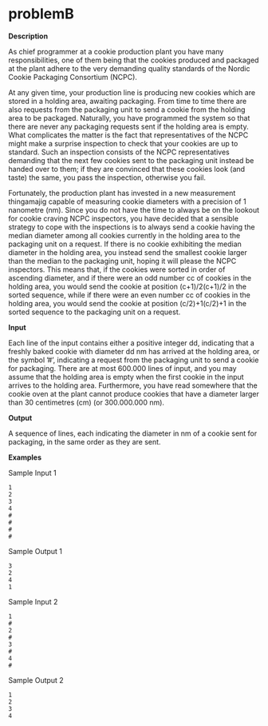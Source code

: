 # problemB

**Description**

As chief programmer at a cookie production plant you have many responsibilities, one of them being that the cookies produced and packaged at the plant adhere to the very demanding quality standards of the Nordic Cookie Packaging Consortium (NCPC).

At any given time, your production line is producing new cookies which are stored in a holding area, awaiting packaging. From time to time there are also requests from the packaging unit to send a cookie from the holding area to be packaged. Naturally, you have programmed the system so that there are never any packaging requests sent if the holding area is empty. What complicates the matter is the fact that representatives of the NCPC might make a surprise inspection to check that your cookies are up to standard. Such an inspection consists of the NCPC representatives demanding that the next few cookies sent to the packaging unit instead be handed over to them; if they are convinced that these cookies look (and taste) the same, you pass the inspection, otherwise you fail.

Fortunately, the production plant has invested in a new measurement thingamajig capable of measuring cookie diameters with a precision of 1 nanometre (nm). Since you do not have the time to always be on the lookout for cookie craving NCPC inspectors, you have decided that a sensible strategy to cope with the inspections is to always send a cookie having the median diameter among all cookies currently in the holding area to the packaging unit on a request. If there is no cookie exhibiting the median diameter in the holding area, you instead send the smallest cookie larger than the median to the packaging unit, hoping it will please the NCPC inspectors. This means that, if the cookies were sorted in order of ascending diameter, and if there were an odd number cc of cookies in the holding area, you would send the cookie at position (c+1)/2(c+1)/2 in the sorted sequence, while if there were an even number cc of cookies in the holding area, you would send the cookie at position (c/2)+1(c/2)+1 in the sorted sequence to the packaging unit on a request.

**Input**

Each line of the input contains either a positive integer dd, indicating that a freshly baked cookie with diameter dd nm has arrived at the holding area, or the symbol ’#’, indicating a request from the packaging unit to send a cookie for packaging. There are at most 600.000 lines of input, and you may assume that the holding area is empty when the first cookie in the input arrives to the holding area. Furthermore, you have read somewhere that the cookie oven at the plant cannot produce cookies that have a diameter larger than 30 centimetres (cm) (or 300.000.000 nm).

**Output**

A sequence of lines, each indicating the diameter in nm of a cookie sent for packaging, in the same order as they are sent.

**Examples**

Sample Input 1
```
1
2
3
4
#
#
#
#
```
Sample Output 1
```
3
2
4
1
```
Sample Input 2
```
1
#
2
#
3
#
4
#
```
Sample Output 2
```
1
2
3
4
```